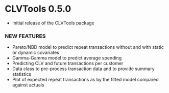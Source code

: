 # CLVTools 0.5.0
* Initial release of the CLVTools package

### NEW FEATURES
* Pareto/NBD model to predict repeat transactions without and with static or dynamic covariates 
* Gamma-Gamma model to predict average spending
* Predicting CLV and future transactions per customer
* Data class to pre-process transaction data and to provide summary statistics
* Plot of expected repeat transactions as by the fitted model compared against actuals
